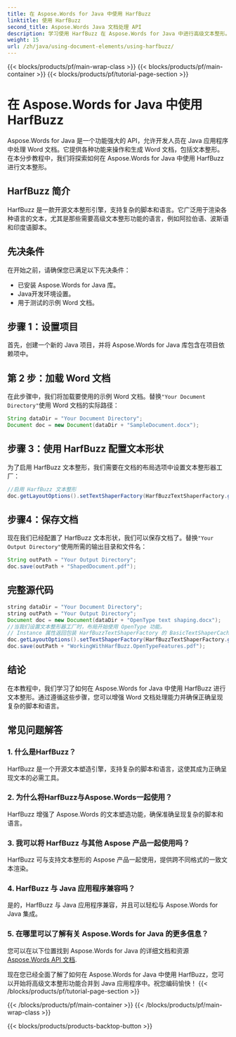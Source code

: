 ```yaml
---
title: 在 Aspose.Words for Java 中使用 HarfBuzz
linktitle: 使用 HarfBuzz
second_title: Aspose.Words Java 文档处理 API
description: 学习使用 HarfBuzz 在 Aspose.Words for Java 中进行高级文本整形。通过本分步指南增强复杂脚本中的文本渲染。
weight: 15
url: /zh/java/using-document-elements/using-harfbuzz/
---
```


{{< blocks/products/pf/main-wrap-class >}}
{{< blocks/products/pf/main-container >}}
{{< blocks/products/pf/tutorial-page-section >}}

# 在 Aspose.Words for Java 中使用 HarfBuzz


Aspose.Words for Java 是一个功能强大的 API，允许开发人员在 Java 应用程序中处理 Word 文档。它提供各种功能来操作和生成 Word 文档，包括文本整形。在本分步教程中，我们将探索如何在 Aspose.Words for Java 中使用 HarfBuzz 进行文本整形。

## HarfBuzz 简介

HarfBuzz 是一款开源文本整形引擎，支持复杂的脚本和语言。它广泛用于渲染各种语言的文本，尤其是那些需要高级文本整形功能的语言，例如阿拉伯语、波斯语和印度语脚本。

## 先决条件

在开始之前，请确保您已满足以下先决条件：

- 已安装 Aspose.Words for Java 库。
- Java开发环境设置。
- 用于测试的示例 Word 文档。

## 步骤 1：设置项目

首先，创建一个新的 Java 项目，并将 Aspose.Words for Java 库包含在项目依赖项中。

## 第 2 步：加载 Word 文档

在此步骤中，我们将加载要使用的示例 Word 文档。替换`"Your Document Directory"`使用 Word 文档的实际路径：

```java
String dataDir = "Your Document Directory";
Document doc = new Document(dataDir + "SampleDocument.docx");
```

## 步骤 3：使用 HarfBuzz 配置文本形状

为了启用 HarfBuzz 文本整形，我们需要在文档的布局选项中设置文本整形器工厂：

```java
//启用 HarfBuzz 文本整形
doc.getLayoutOptions().setTextShaperFactory(HarfBuzzTextShaperFactory.getInstance());
```

## 步骤4：保存文档

现在我们已经配置了 HarfBuzz 文本形状，我们可以保存文档了。替换`"Your Output Directory"`使用所需的输出目录和文件名：

```java
String outPath = "Your Output Directory";
doc.save(outPath + "ShapedDocument.pdf");
```

## 完整源代码
```java
string dataDir = "Your Document Directory";
string outPath = "Your Output Directory";
Document doc = new Document(dataDir + "OpenType text shaping.docx");
//当我们设置文本整形器工厂时，布局开始使用 OpenType 功能。
// Instance 属性返回包装 HarfBuzzTextShaperFactory 的 BasicTextShaperCache 对象。
doc.getLayoutOptions().setTextShaperFactory(HarfBuzzTextShaperFactory.getInstance());
doc.save(outPath + "WorkingWithHarfBuzz.OpenTypeFeatures.pdf");
```

## 结论

在本教程中，我们学习了如何在 Aspose.Words for Java 中使用 HarfBuzz 进行文本整形。通过遵循这些步骤，您可以增强 Word 文档处理能力并确保正确呈现复杂的脚本和语言。

## 常见问题解答

### 1. 什么是HarfBuzz？

HarfBuzz 是一个开源文本塑造引擎，支持复杂的脚本和语言，这使其成为正确呈现文本的必需工具。

### 2. 为什么将HarfBuzz与Aspose.Words一起使用？

HarfBuzz 增强了 Aspose.Words 的文本塑造功能，确保准确呈现复杂的脚本和语言。

### 3. 我可以将 HarfBuzz 与其他 Aspose 产品一起使用吗？

HarfBuzz 可与支持文本整形的 Aspose 产品一起使用，提供跨不同格式的一致文本渲染。

### 4. HarfBuzz 与 Java 应用程序兼容吗？

是的，HarfBuzz 与 Java 应用程序兼容，并且可以轻松与 Aspose.Words for Java 集成。

### 5. 在哪里可以了解有关 Aspose.Words for Java 的更多信息？

您可以在以下位置找到 Aspose.Words for Java 的详细文档和资源[Aspose.Words API 文档](https://reference.aspose.com/words/java/).

现在您已经全面了解了如何在 Aspose.Words for Java 中使用 HarfBuzz，您可以开始将高级文本整形功能合并到 Java 应用程序中。祝您编码愉快！
{{< /blocks/products/pf/tutorial-page-section >}}

{{< /blocks/products/pf/main-container >}}
{{< /blocks/products/pf/main-wrap-class >}}

{{< blocks/products/products-backtop-button >}}
